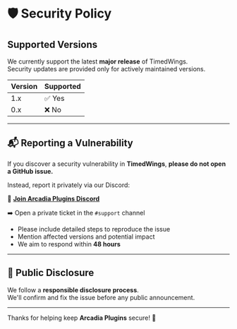 # 🛡️ Security Policy

## Supported Versions

We currently support the latest **major release** of TimedWings.  
Security updates are provided only for actively maintained versions.

| Version | Supported          |
|---------|--------------------|
| 1.x     | ✅ Yes             |
| 0.x     | ❌ No              |

---

## 📬 Reporting a Vulnerability

If you discover a security vulnerability in **TimedWings**, **please do not open a GitHub issue.**

Instead, report it privately via our Discord:

🔗 **[Join Arcadia Plugins Discord](https://discord.gg/p5wtpJArsx)**

➡️ Open a private ticket in the `#support` channel

- Please include detailed steps to reproduce the issue
- Mention affected versions and potential impact
- We aim to respond within **48 hours**

---

## 🧪 Public Disclosure

We follow a **responsible disclosure process**.  
We'll confirm and fix the issue before any public announcement.

---

Thanks for helping keep **Arcadia Plugins** secure! 💙
